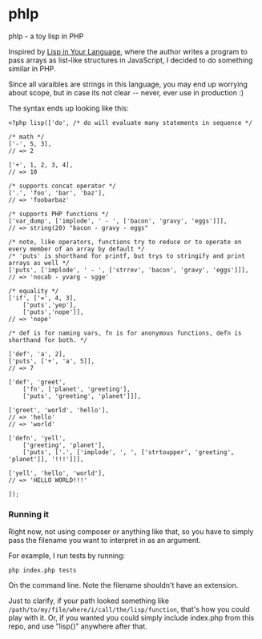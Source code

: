 # phlp
phlp - a toy lisp in PHP

Inspired by [Lisp in Your Language](http://danthedev.com/2015/09/09/lisp-in-your-language/), where the author writes a program to pass arrays as list-like structures in JavaScript, I decided to do something similar in PHP.

Since all varaibles are strings in this language, you may end up worrying about scope, but in case its not clear -- never, ever use in production :)

The syntax ends up looking like this:

```
<?php lisp(['do', /* do will evaluate many statements in sequence */

/* math */
['-', 5, 3],
// => 2

['+', 1, 2, 3, 4],
// => 10

/* supports concat operator */
['.', 'foo', 'bar', 'baz'],
// => 'foobarbaz'

/* supports PHP functions */
['var_dump', ['implode', ' - ', ['bacon', 'gravy', 'eggs']]],
// => string(20) "bacon - gravy - eggs"

/* note, like operators, functions try to reduce or to operate on every member of an array by default */
/* 'puts' is shorthand for printf, but trys to stringify and print arrays as well */
['puts', ['implode', ' - ', ['strrev', 'bacon', 'gravy', 'eggs']]],
// => 'nocab - yvarg - sgge'

/* equality */
['if', ['=', 4, 3],
	['puts','yep'],
	['puts','nope']],
// => 'nope'

/* def is for naming vars, fn is for anonymous functions, defn is shorthand for both. */

['def', 'a', 2],
['puts', ['+', 'a', 5]],
// => 7

['def', 'greet',
	['fn', ['planet', 'greeting'],
	['puts', 'greeting', 'planet']]],

['greet', 'world', 'hello'],
// => 'hello'
// => 'world'

['defn', 'yell', 
	['greeting', 'planet'],
	['puts', ['.', ['implode', ', ', ['strtoupper', 'greeting', 'planet']], '!!!']]],
		
['yell', 'hello', 'world'],
// => 'HELLO WORLD!!!'

]);
```

### Running it

Right now, not using composer or anything like that, so you have to simply pass the filename you want to interpret in as an argument. 

For example, I run tests by running:

    php index.php tests
    
On the command line. Note the filename shouldn't have an extension.

Just to clarify, if your path looked something like `/path/to/my/file/where/i/call/the/lisp/function`, that's how you could play with it. Or, if you wanted you could simply include index.php from this repo, and use "lisp()" anywhere after that.
